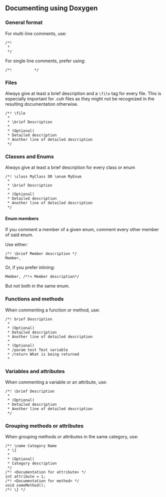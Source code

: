 ## Documenting using Doxygen

### General format

For multi-line comments, use:

```{.cc}
/*! 
 *
 */
```

For single line comments, prefer using:
```{.cc}
/*!          */
```

### Files

Always give at least a brief description and a `\file` tag for every file. This is especially important for .cuh files as they might not be recognized in the resulting documentation otherwise.

```{.cc}
/*! \file
 *
 * \brief Description
 *
 * (Optional)
 * Detailed description
 * Another line of detailed description
 */
```

### Classes and Enums

Always give at least a brief description for every class or enum

```{.cc}
/*! \class MyClass OR \enum MyEnum
 *
 * \brief Description
 *
 * (Optional)
 * Detailed description
 * Another line of detailed description
 */
```

#### Enum members

If you comment a member of a given enum, comment every other member of said enum.

Use either:

```{.cc}
/*! \brief Member description */
Member,
```

Or, if you prefer inlining:
```{.cc}
Member, /*!< Member description*/
```

But not both in the same enum.

### Functions and methods

When commenting a function or method, use:

```{.cc}
/*! brief Description
 *
 * (Optional)
 * Detailed description
 * Another line of detailed description
 *
 * (Optional)
 * /param test Test variable
 * /return What is being returned
 *
```

### Variables and attributes

When commenting a variable or an attribute, use:

```{.cc}
/*! \brief Description
 *
 * (Optional)
 * Detailed description
 * Another line of detailed description
 */
```

### Grouping methods or attributes

When grouping methods or attributes in the same category, use:

```{.cc}
/*! \name Category Name
 * \{
 *
 * (Optional)
 * Category description
 */
/*! <Documentation for attribute> */
int attribute = 1;
/*! <Documentation for method> */
void someMethod();
/*! \} */
```